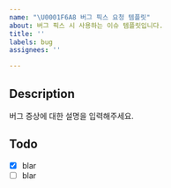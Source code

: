 ```yaml
---
name: "\U0001F6A8 버그 픽스 요청 템플릿"
about: 버그 픽스 시 사용하는 이슈 템플릿입니다.
title: ''
labels: bug
assignees: ''

---
```


## Description
버그 증상에 대한 설명을 입력해주세요.

## Todo
- [x] blar
- [ ] blar
